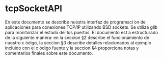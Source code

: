 # tcpSocketAPI
En este documento se describe nuestra interfaz de programaci ́on de aplicaciones para conexiones TCP/IP utilizando BSD sockets. Se utiliza glib para monitorizar el estado del los puertos. El documento est ́a estructurado de la siguiente manera: en la seccion §2 describe el funcionamiento de nuestro c ́odigo, la seccion §3 describe detalles relacionados al ejemplo incluido con el c ́odigo fuente y la seccion §4 proporciona notas y comentarios finales sobre este documento.
